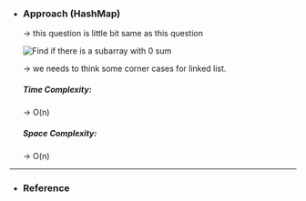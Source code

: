 - <h3>Approach (HashMap)</h3>
    <div>
    <p>
    → this question is little bit same as this question 
    
    ![Find if there is a subarray with 0 sum](https://www.geeksforgeeks.org/find-if-there-is-a-subarray-with-0-sum/)

    → we needs to think some corner cases for linked list.
    </p>
    </div>
    <div>
    <h5>Time Complexity: </h5>
    <p>→ O(n)
    </p>
    <h5>Space Complexity:</h5>
    <p>→ O(n)
    </p>
    </div>
<hr>

- <h3>Reference</h3>
<!-- 1. [ClickHere](Link) -->